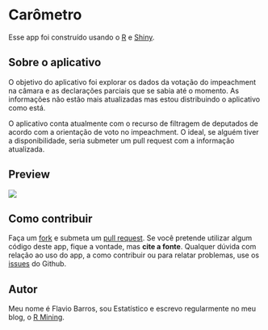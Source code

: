 Carômetro
================

Esse app foi construído usando o <a href="http://www.r-project.org/" target="_blank">R</a> e <a href="http://shiny.rstudio.com/" target="_blank">Shiny</a>.

Sobre o aplicativo
------------------

O objetivo do aplicativo foi explorar os dados da votação do impeachment na câmara e as declarações parciais que se sabia até o momento. As informações não estão mais atualizadas mas estou distribuindo o aplicativo como está.

O aplicativo conta atualmente com o recurso de filtragem de deputados de acordo com a orientação de voto no impeachment. O ideal, se alguém tiver a disponibilidade, seria submeter um pull request com a informação atualizada.

Preview
-------
![](data/carometro.gif)

Como contribuir
---------------

Faça um [fork](https://github.com/flaviobarros/carometro#fork-destination-box) e submeta um [pull request](https://github.com/flaviobarros/carometro/pull/new/master). Se você pretende utilizar algum código deste app, fique a vontade, mas **cite a fonte**. Qualquer dúvida com relação ao uso do app, a como contribuir ou para relatar problemas, use os [issues](https://github.com/flaviobarros/carometro/issues) do Github.

Autor
-----

Meu nome é Flavio Barros, sou Estatístico e escrevo regularmente no meu blog, o [R Mining](http://www.rmining.net/).
